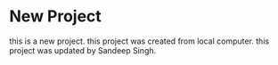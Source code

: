 # New Project 
this is a new project. this project was created from local computer.
this project was updated by Sandeep Singh.

